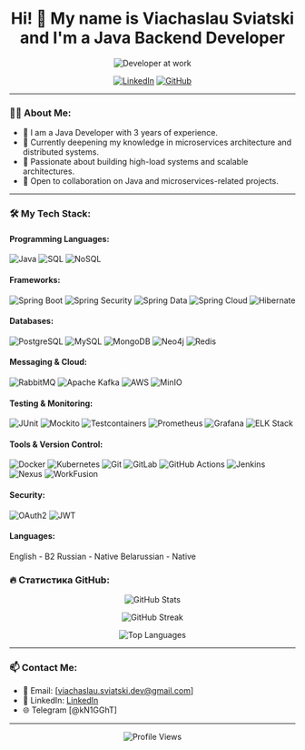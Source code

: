 <h1 align="center">Hi! 👋 My name is Viachaslau Sviatski and I'm a Java Backend Developer</h1>

<p align="center">
  <img src="https://media.giphy.com/media/LmNwrBhejkK9EFP504/giphy.gif" alt="Developer at work" />
</p>

<p align="center">
  <a href="https://www.linkedin.com/in/viachaslau-sviatski/"><img src="https://img.shields.io/badge/LinkedIn-%230077B5.svg?style=for-the-badge&logo=linkedin&logoColor=white" alt="LinkedIn"></a>
  <a href="https://github.com/sv1atsk1"><img src="https://img.shields.io/badge/GitHub-%23121011.svg?style=for-the-badge&logo=github&logoColor=white" alt="GitHub"></a>
</p>

---

### 👨‍💻 About Me:
- 💼 I am a Java Developer with 3 years of experience.
- 🌱 Currently deepening my knowledge in microservices architecture and distributed systems.
- 🔭 Passionate about building high-load systems and scalable architectures.
- 💬 Open to collaboration on Java and microservices-related projects.

---

### 🛠️ My Tech Stack:

#### Programming Languages:
![Java](https://img.shields.io/badge/Java-%23ED8B00.svg?style=flat-square&logo=java&logoColor=white)
![SQL](https://img.shields.io/badge/SQL-%2300f.svg?style=flat-square&logo=postgresql&logoColor=white)
![NoSQL](https://img.shields.io/badge/NoSQL-%23428A92.svg?style=flat-square&logo=mongodb&logoColor=white)

#### Frameworks:
![Spring Boot](https://img.shields.io/badge/Spring%20Boot-%236DB33F.svg?style=flat-square&logo=spring-boot&logoColor=white)
![Spring Security](https://img.shields.io/badge/Spring%20Security-%236DB33F.svg?style=flat-square&logo=spring&logoColor=white)
![Spring Data](https://img.shields.io/badge/Spring%20Data-%236DB33F.svg?style=flat-square&logo=spring&logoColor=white)
![Spring Cloud](https://img.shields.io/badge/Spring%20Cloud-%236DB33F.svg?style=flat-square&logo=spring&logoColor=white)
![Hibernate](https://img.shields.io/badge/Hibernate-%23363D46.svg?style=flat-square&logo=hibernate&logoColor=white)

#### Databases:
![PostgreSQL](https://img.shields.io/badge/PostgreSQL-%23316192.svg?style=flat-square&logo=postgresql&logoColor=white)
![MySQL](https://img.shields.io/badge/MySQL-%234479A1.svg?style=flat-square&logo=mysql&logoColor=white)
![MongoDB](https://img.shields.io/badge/MongoDB-%2347A248.svg?style=flat-square&logo=mongodb&logoColor=white)
![Neo4j](https://img.shields.io/badge/Neo4j-%230088CC.svg?style=flat-square&logo=neo4j&logoColor=white)
![Redis](https://img.shields.io/badge/Redis-%23DC382D.svg?style=flat-square&logo=redis&logoColor=white)

#### Messaging & Cloud:
![RabbitMQ](https://img.shields.io/badge/RabbitMQ-%23FF6600.svg?style=flat-square&logo=rabbitmq&logoColor=white)
![Apache Kafka](https://img.shields.io/badge/Apache%20Kafka-%23231F20.svg?style=flat-square&logo=apache-kafka&logoColor=white)
![AWS](https://img.shields.io/badge/AWS-%23232F3E.svg?style=flat-square&logo=amazon-aws&logoColor=white)
![MinIO](https://img.shields.io/badge/MinIO-%233D464D.svg?style=flat-square&logo=minio&logoColor=white)

#### Testing & Monitoring:
![JUnit](https://img.shields.io/badge/JUnit-%2325A162.svg?style=flat-square&logo=junit5&logoColor=white)
![Mockito](https://img.shields.io/badge/Mockito-%2300A8E6.svg?style=flat-square&logo=mockito&logoColor=white)
![Testcontainers](https://img.shields.io/badge/Testcontainers-%23009688.svg?style=flat-square&logo=testcontainers&logoColor=white)
![Prometheus](https://img.shields.io/badge/Prometheus-%23E6522C.svg?style=flat-square&logo=prometheus&logoColor=white)
![Grafana](https://img.shields.io/badge/Grafana-%23F46800.svg?style=flat-square&logo=grafana&logoColor=white)
![ELK Stack](https://img.shields.io/badge/ELK%20Stack-%23005571.svg?style=flat-square&logo=elastic&logoColor=white)

#### Tools & Version Control:
![Docker](https://img.shields.io/badge/Docker-%232496ED.svg?style=flat-square&logo=docker&logoColor=white)
![Kubernetes](https://img.shields.io/badge/Kubernetes-%23326CE5.svg?style=flat-square&logo=kubernetes&logoColor=white)
![Git](https://img.shields.io/badge/Git-%23F05033.svg?style=flat-square&logo=git&logoColor=white)
![GitLab](https://img.shields.io/badge/GitLab-%23FCA121.svg?style=flat-square&logo=gitlab&logoColor=white)
![GitHub Actions](https://img.shields.io/badge/GitHub%20Actions-%232088FF.svg?style=flat-square&logo=github-actions&logoColor=white)
![Jenkins](https://img.shields.io/badge/Jenkins-%23D24939.svg?style=flat-square&logo=jenkins&logoColor=white)
![Nexus](https://img.shields.io/badge/Nexus-%23009688.svg?style=flat-square&logo=sonatype&logoColor=white)
![WorkFusion](https://img.shields.io/badge/WorkFusion-%23009688.svg?style=flat-square&logo=workfusion&logoColor=white)

#### Security:
![OAuth2](https://img.shields.io/badge/OAuth2-%23EB5424.svg?style=flat-square&logo=oauth&logoColor=white)
![JWT](https://img.shields.io/badge/JWT-%23000000.svg?style=flat-square&logo=json-web-tokens&logoColor=white)

#### Languages:
English - B2
Russian - Native
Belarussian - Native

### 🔥 Статистика GitHub:

<p align="center">
  <img src="https://github-readme-stats.vercel.app/api?username=sv1atsk1&show_icons=true&theme=radical" alt="GitHub Stats" />
</p>

<p align="center">
  <img src="https://github-readme-streak-stats.herokuapp.com/?user=sv1atsk1&theme=dark" alt="GitHub Streak" />
</p>

<p align="center">
  <img src="https://github-readme-stats.vercel.app/api/top-langs/?username=sv1atsk1&layout=compact&theme=radical" alt="Top Languages" />
</p>

---

### 📫 Contact Me:
- 📧 Email: [viachaslau.sviatski.dev@gmail.com]
- 💼 LinkedIn: [LinkedIn](https://www.linkedin.com/in/viachaslau-sviatski/)
- 🌐 Telegram [@kN1GGhT]

---

<p align="center">
  <img src="https://komarev.com/ghpvc/?username=sv1atsk1&color=brightgreen" alt="Profile Views" />
</p>
